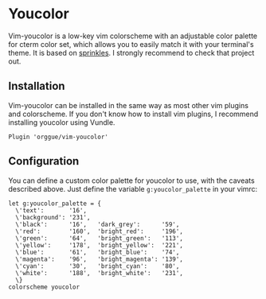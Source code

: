 # Youcolor

Vim-youcolor is a low-key vim colorscheme with an adjustable color palette for cterm color set, which
allows you to easily match it with your terminal's theme.
It is based on [sprinkles](https://github.com/ajgrf/sprinkles). I strongly recommend to check that project out.

## Installation

Vim-youcolor can be installed in the same way as most other vim plugins and
colorscheme. If you don't know how to install vim plugins, I recommend
installing youcolor using Vundle.

```vim
Plugin 'orggue/vim-youcolor'
```

## Configuration

You can define a custom color palette for youcolor to use, with the caveats
described above. Just define the variable `g:youcolor_palette` in your vimrc:

    let g:youcolor_palette = {
      \'text':       '16',
      \'background': '231',
      \'black':      '16',   'dark_grey':      '59',
      \'red':        '160',  'bright_red':     '196',
      \'green':      '64',   'bright_green':   '113',
      \'yellow':     '178',  'bright_yellow':  '221',
      \'blue':       '61',   'bright_blue':    '74',
      \'magenta':    '96',   'bright_magenta': '139',
      \'cyan':       '30',   'bright_cyan':    '80',
      \'white':      '188',  'bright_white':   '231',
      \}
    colorscheme youcolor
